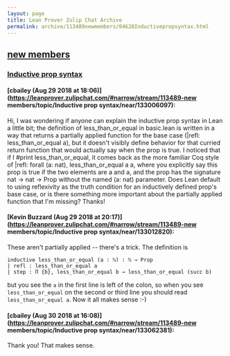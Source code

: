 ```yaml
---
layout: page
title: Lean Prover Zulip Chat Archive 
permalink: archive/113489newmembers/04628Inductivepropsyntax.html
---
```


## [new members](index.html)
### [Inductive prop syntax](04628Inductivepropsyntax.html)

#### [cbailey (Aug 29 2018 at 18:06)](https://leanprover.zulipchat.com/#narrow/stream/113489-new members/topic/Inductive prop syntax/near/133006097):
Hi, I was wondering if anyone can explain the inductive prop syntax in Lean a little bit; the definition of less_than_or_equal in basic.lean is written in a way that returns a partially applied function for the base case (|refl: less_than_or_equal a), but it doesn't visibly define behavior for that curried return function that would actually say when the prop is true. I noticed that if I #print less_than_or_equal, it comes back as the more familiar Coq style of |refl: forall (a: nat), less_than_or_equal a a, where you explicitly say this prop is true if the two elements are a and a, and the prop has the signature nat -> nat -> Prop without the named (a: nat) parameter. Does Lean default to using reflexivity as the truth condition for an inductively defined prop's base case, or is there something more important about the partially applied function that I'm missing?
Thanks!

#### [Kevin Buzzard (Aug 29 2018 at 20:17)](https://leanprover.zulipchat.com/#narrow/stream/113489-new members/topic/Inductive prop syntax/near/133012820):
These aren't partially applied -- there's a trick. The definition is

```lean
inductive less_than_or_equal (a : ℕ) : ℕ → Prop
| refl : less_than_or_equal a
| step : Π {b}, less_than_or_equal b → less_than_or_equal (succ b)
```

but you see the `a` in the first line is left of the colon, so when you see `less_than_or_equal` on the second or third line you should read `less_than_or_equal a`. Now it all makes sense :-)

#### [cbailey (Aug 30 2018 at 16:08)](https://leanprover.zulipchat.com/#narrow/stream/113489-new members/topic/Inductive prop syntax/near/133062381):
Thank you! That makes sense.


